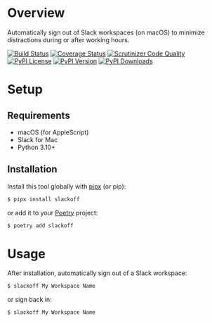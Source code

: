 # Overview

Automatically sign out of Slack workspaces (on macOS) to minimize distractions during or after working hours.

[![Build Status](https://img.shields.io/github/workflow/status/jacebrowning/slackoff/main)](https://github.com/jacebrowning/slackoff/actions)
[![Coverage Status](https://img.shields.io/codecov/c/gh/jacebrowning/slackoff)](https://codecov.io/gh/jacebrowning/slackoff)
[![Scrutinizer Code Quality](https://img.shields.io/scrutinizer/g/jacebrowning/slackoff.svg)](https://scrutinizer-ci.com/g/jacebrowning/slackoff)
[![PyPI License](https://img.shields.io/pypi/l/slackoff.svg)](https://pypi.org/project/slackoff)
[![PyPI Version](https://img.shields.io/pypi/v/slackoff.svg)](https://pypi.org/project/slackoff)
[![PyPI Downloads](https://img.shields.io/pypi/dm/slackoff.svg?color=orange)](https://pypistats.org/packages/slackoff)

# Setup

## Requirements

* macOS (for AppleScript)
* Slack for Mac
* Python 3.10+

## Installation

Install this tool globally with [pipx](https://pipxproject.github.io/pipx/) (or pip):

```sh
$ pipx install slackoff
```
or add it to your [Poetry](https://python-poetry.org/docs/) project:

```sh
$ poetry add slackoff
```

# Usage

After installation, automatically sign out of a Slack workspace:

```sh
$ slackoff My Workspace Name
```

or sign back in:

```sh
$ slackoff My Workspace Name
```
